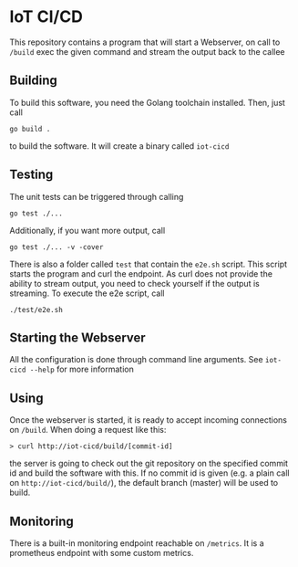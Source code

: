 # IoT CI/CD

This repository contains a program that will start a Webserver, on call to
`/build` exec the given command and stream the output back to the callee

## Building

To build this software, you need the Golang toolchain installed.
Then, just call

```
go build .
```

to build the software. It will create a binary called `iot-cicd`

## Testing

The unit tests can be triggered through calling

```
go test ./...
```

Additionally, if you want more output, call

```
go test ./... -v -cover
```

There is also a folder called `test` that contain the `e2e.sh` script.
This script starts the program and curl the endpoint.
As curl does not provide the ability to stream output, you need
to check yourself if the output is streaming.
To execute the e2e script, call

```
./test/e2e.sh
```

## Starting the Webserver

All the configuration is done through command line arguments.
See `iot-cicd --help` for more information

## Using

Once the webserver is started, it is ready to accept incoming connections
on `/build`.
When doing a request like this:

```
> curl http://iot-cicd/build/[commit-id]
```

the server is going to check out the git repository on the specified
commit id and build the software with this.
If no commit id is given (e.g. a plain call on `http://iot-cicd/build/`),
the default branch (master) will be used to build.

## Monitoring

There is a built-in monitoring endpoint reachable on `/metrics`. It is
a prometheus endpoint with some custom metrics.
